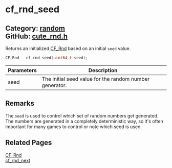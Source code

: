 [](../header.md ':include')

# cf_rnd_seed

Category: [random](/api_reference?id=random)  
GitHub: [cute_rnd.h](https://github.com/RandyGaul/cute_framework/blob/master/include/cute_rnd.h)  
---

Returns an initialized [CF_Rnd](/random/cf_rnd.md) based on an initial `seed` value.

```cpp
CF_Rnd   cf_rnd_seed(uint64_t seed);
```

Parameters | Description
--- | ---
seed | The initial seed value for the random number generator.

## Remarks

The `seed` is used to control which set of random numbers get generated. The numbers are generated in a completely
deterministic way, so it's often important for many games to control or note which seed is used.

## Related Pages

[CF_Rnd](/random/cf_rnd.md)  
[cf_rnd_next](/random/cf_rnd_next.md)  
